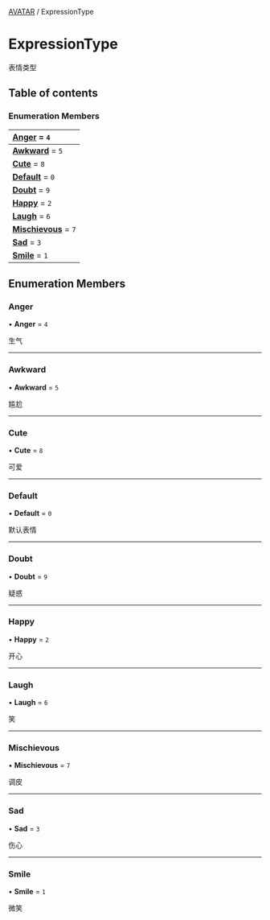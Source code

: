 [AVATAR](../groups/AVATAR.AVATAR.md) / ExpressionType

# ExpressionType <Badge type="tip" text="Enumeration" /> <Score text="ExpressionType" />

表情类型

## Table of contents

### Enumeration Members <Score text="Enumeration" /> 
| **[Anger](mw.ExpressionType.md#anger)** = ``4``  |
| :----- |
| **[Awkward](mw.ExpressionType.md#awkward)** = ``5`` |
| **[Cute](mw.ExpressionType.md#cute)** = ``8`` |
| **[Default](mw.ExpressionType.md#default)** = ``0`` |
| **[Doubt](mw.ExpressionType.md#doubt)** = ``9`` |
| **[Happy](mw.ExpressionType.md#happy)** = ``2`` |
| **[Laugh](mw.ExpressionType.md#laugh)** = ``6`` |
| **[Mischievous](mw.ExpressionType.md#mischievous)** = ``7`` |
| **[Sad](mw.ExpressionType.md#sad)** = ``3`` |
| **[Smile](mw.ExpressionType.md#smile)** = ``1`` |

## Enumeration Members

### Anger <Score text="Anger" /> 

• **Anger** = ``4``

生气

___

### Awkward <Score text="Awkward" /> 

• **Awkward** = ``5``

尴尬

___

### Cute <Score text="Cute" /> 

• **Cute** = ``8``

可爱

___

### Default <Score text="Default" /> 

• **Default** = ``0``

默认表情

___

### Doubt <Score text="Doubt" /> 

• **Doubt** = ``9``

疑惑

___

### Happy <Score text="Happy" /> 

• **Happy** = ``2``

开心

___

### Laugh <Score text="Laugh" /> 

• **Laugh** = ``6``

笑

___

### Mischievous <Score text="Mischievous" /> 

• **Mischievous** = ``7``

调皮

___

### Sad <Score text="Sad" /> 

• **Sad** = ``3``

伤心

___

### Smile <Score text="Smile" /> 

• **Smile** = ``1``

微笑
